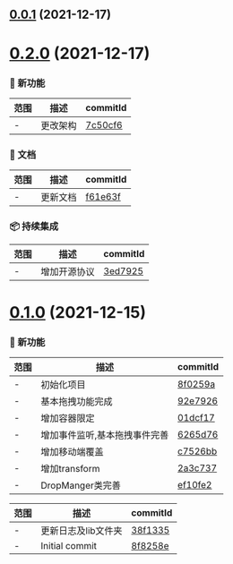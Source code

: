 ## [0.0.1](https://github.com/dengBox/drop-manger/compare/v0.2.0...v0.0.1) (2021-12-17)
# [0.2.0](https://github.com/dengBox/drop-manger/compare/v0.1.0...v0.2.0) (2021-12-17)

### 🌟 新功能
范围|描述|commitId
--|--|--
 - | 更改架构 | [7c50cf6](https://github.com/dengBox/drop-manger/commit/7c50cf6)


### 📝 文档
范围|描述|commitId
--|--|--
 - | 更新文档 | [f61e63f](https://github.com/dengBox/drop-manger/commit/f61e63f)


### 📦 持续集成
范围|描述|commitId
--|--|--
 - | 增加开源协议 | [3ed7925](https://github.com/dengBox/drop-manger/commit/3ed7925)

# [0.1.0](https://github.com/dengBox/drop-manger/compare/8f8258e...v0.1.0) (2021-12-15)

### 🌟 新功能
范围|描述|commitId
--|--|--
 - | 初始化项目 | [8f0259a](https://github.com/dengBox/drop-manger/commit/8f0259a)
 - | 基本拖拽功能完成 | [92e7926](https://github.com/dengBox/drop-manger/commit/92e7926)
 - | 增加容器限定 | [01dcf17](https://github.com/dengBox/drop-manger/commit/01dcf17)
 - | 增加事件监听,基本拖拽事件完善 | [6265d76](https://github.com/dengBox/drop-manger/commit/6265d76)
 - | 增加移动端覆盖 | [c7526bb](https://github.com/dengBox/drop-manger/commit/c7526bb)
 - | 增加transform | [2a3c737](https://github.com/dengBox/drop-manger/commit/2a3c737)
 - | DropManger类完善 | [ef10fe2](https://github.com/dengBox/drop-manger/commit/ef10fe2)


范围|描述|commitId
--|--|--
 - | 更新日志及lib文件夹 | [38f1335](https://github.com/dengBox/drop-manger/commit/38f1335)
 - | Initial commit | [8f8258e](https://github.com/dengBox/drop-manger/commit/8f8258e)

